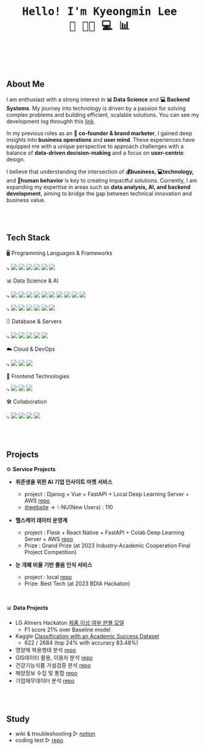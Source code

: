 <pre align="center">
  <h1>Hello! I'm Kyeongmin Lee <br>👋 👩‍💻 💻 📊 </h1>
</pre>

 
<br><br>
  
## About Me
I am enthusiast with a strong interest in **📊 Data Science** and **💻 Backend Systems**. My journey into technology is driven by a passion for solving complex problems and building efficient, scalable solutions. You can see my development log throughh this [link](https://2kilometer.notion.site/2km-development-log).


In my previous roles as an **💼 co-founder & brand marketer**, I gained deep insights into **business operations** and **user mind**. These experiences have equipped me with a unique perspective to approach challenges with a balance of **data-driven decision-making** and a focus on **user-centric** design.

I believe that understanding the intersection of **💰business, 💻technology,** and **👤human behavior** is key to creating impactful solutions. Currently, I am expanding my expertise in areas such as **data analysis, AI, and backend development**, aiming to bridge the gap between technical innovation and business value.

<br><br>

## Tech Stack

🖥️ Programming Languages & Frameworks

⤷ <img src="https://img.shields.io/badge/Python-F6F8FA.svg?style=flat&logo=python&logoColor=3776AB" /> <img src="https://img.shields.io/badge/Java-F6F8FA.svg?style=flat&logo=java&logoColor=007396" /> <img src="https://img.shields.io/badge/Django-F6F8FA.svg?style=flat&logo=django&logoColor=092E20" /> <img src="https://img.shields.io/badge/Spring%20Boot-F6F8FA.svg?style=flat&logo=springboot&logoColor=6DB33F" /> <img src="https://img.shields.io/badge/Vue.js-F6F8FA.svg?style=flat&logo=vuedotjs&logoColor=4FC08D" /> <img src="https://img.shields.io/badge/FastAPI-F6F8FA.svg?style=flat&logo=fastapi&logoColor=009688" />

📊 Data Science & AI

⤷ <img src="https://img.shields.io/badge/Pandas-F6F8FA.svg?style=flat&logo=pandas&logoColor=150458" /> <img src="https://img.shields.io/badge/NumPy-F6F8FA.svg?style=flat&logo=numpy&logoColor=013243" /> <img src="https://img.shields.io/badge/Pypdf-F6F8FA.svg?style=flat" /> <img src="https://img.shields.io/badge/Beautifulsoup-F6F8FA.svg?style=flat" /> <img src="https://img.shields.io/badge/Selenium-F6F8FA.svg?style=flat&logo=selenium&logoColor=43B02A" /> <img src="https://img.shields.io/badge/Folium-F6F8FA.svg?style=flat&logo=folium&logoColor=77B829" /> <img src="https://img.shields.io/badge/Plotly-F6F8FA.svg?style=flat&logo=plotly&logoColor=3F4F75" /> <img src="https://img.shields.io/badge/Seaborn-F6F8FA.svg?style=flat" /> <img src="https://img.shields.io/badge/Spark-F6F8FA.svg?style=flat&logo=apachespark&logoColor=E25A1C" /> <img src="https://img.shields.io/badge/Airflow-F6F8FA.svg?style=flat&logo=apacheairflow&logoColor=017CEE" /> 
  

⤷ <img src="https://img.shields.io/badge/TensorFlow-F6F8FA.svg?style=flat&logo=tensorflow&logoColor=FF6F00" /> <img src="https://img.shields.io/badge/PyTorch-F6F8FA.svg?style=flat&logo=pytorch&logoColor=EE4C2C" /> <img src="https://img.shields.io/badge/Hugging%20Face-F6F8FA.svg?style=flat&logo=huggingface&logoColor=FFD700" /> <img src="https://img.shields.io/badge/Scikit%20Learn-F6F8FA.svg?style=flat&logo=scikitlearn&logoColor=F7931E" /> <img src="https://img.shields.io/badge/opencv-F6F8FA.svg?style=flat&logo=opencv&logoColor=5C3EE8" /> <img src="https://img.shields.io/badge/dlib-F6F8FA.svg?style=flat&logo=dlib&logoColor=008000" />  


🗄️ Database & Servers

⤷ <img src="https://img.shields.io/badge/MySQL-F6F8FA.svg?style=flat&logo=mysql&logoColor=4479A1" /> <img src="https://img.shields.io/badge/mariadb-F6F8FA.svg?style=flat&logo=mariadb&logoColor=003545" /> <img src="https://img.shields.io/badge/Redis-F6F8FA.svg?style=flat&logo=redis&logoColor=DC382D" /> <img src="https://img.shields.io/badge/MongoDB-F6F8FA.svg?style=flat&logo=mongodb&logoColor=47A248" /> <img src="https://img.shields.io/badge/Nginx-F6F8FA.svg?style=flat&logo=nginx&logoColor=009639" />

☁️ Cloud & DevOps

⤷ <img src="https://img.shields.io/badge/AWS-F6F8FA.svg?style=flat&logo=amazonwebservices&logoColor=232F3E" /> <img src="https://img.shields.io/badge/Docker-F6F8FA.svg?style=flat&logo=docker&logoColor=2496ED" /> <img src="https://img.shields.io/badge/GitHub%20Actions-F6F8FA.svg?style=flat&logo=githubactions&logoColor=2088FF" />

🎨 Frontend Technologies

⤷ <img src="https://img.shields.io/badge/Vue.js-F6F8FA.svg?style=flat&logo=vuedotjs&logoColor=4FC08D" /> <img src="https://img.shields.io/badge/TypeScript-F6F8FA.svg?style=flat&logo=typescript&logoColor=3178C6" /> <img src="https://img.shields.io/badge/JavaScript-F6F8FA.svg?style=flat&logo=javascript&logoColor=F7DF1E" />

🛠️ Collaboration

⤷ <img src="https://img.shields.io/badge/Slack-F6F8FA.svg?style=flat&logo=slack&logoColor=4A154B" /> <img src="https://img.shields.io/badge/Jira-F6F8FA.svg?style=flat&logo=jirasoftware&logoColor=0052CC" /> <img src="https://img.shields.io/badge/Figma-F6F8FA.svg?style=flat&logo=figma&logoColor=F24E1E" /> <img src="https://img.shields.io/badge/Notion-F6F8FA.svg?style=flat&logo=notion&logoColor=000000" /> 


<br><br>

## Projects

⚙️ **Service Projects**

- **취준생을 위한 AI 기업 인사이트 마켓 서비스**
  - project : Djanog + Vue + FastAPI + Local Deep Learning Server + AWS [repo](https://github.com/2kilometer/AIM-Sniper-Project)
  - [🌐website](https://aim-sniper.com/) → ✨NU(New Users) : 110 
  
- **헬스케어 데이터 운영계**
  - project : Flask + React Native + FastAPI + Colab Deep Learning Server + AWS [repo](https://github.com/FINAL-BUSAN-2/DataPointOfView)
  - Prize : Grand Prize (at 2023 Industry-Academic Cooperation Final Project Competition)
- **눈 개폐 비율 기반 졸음 인식 서비스**
  - project : local [repo](https://github.com/2kilometer/BDIA_DevContest)
  - Prize: Best Tech (at 2023 BDIA Hackaton)

<br>

📊 **Data Projects**

- LG AImers Hackaton [제품 이상 여부 판별 모델](https://github.com/ih9511/LGAimersHackerton_1)
  - F1 score 21% over Baseline model
- Kaggle [Classification with an Academic Success Dataset](https://github.com/ih9511/Kaggle-Classification-with-an-Academic-Success-Dataset)
  - 622 / 2684 (top 24% with accuracy 83.48%)
- 영양제 복용행태 분석 [repo](https://github.com/2kilometer/BusanBD_final)
- GIS데이터 활용, 이용자 분석 [repo](https://github.com/2kilometer/BusanBD_mini3)
- 건강기능식품 가설검증 분석 [repo](https://github.com/2kilometer/BusanBD_mini2)
- 해양정보 수집 및 통합 [repo](https://github.com/2kilometer/BusanBD_mini1)
- 기업재무데이터 분석 [repo](https://github.com/2kilometer/personal_project)

<br><br>

## Study
- wiki & troubleshooting ▻ [notion](https://2kilometer.notion.site/2km-development-log)
- coding test ▻ [repo](https://github.com/2kilometer/CodingTest)
